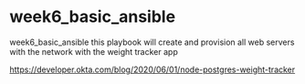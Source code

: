 # week6_basic_ansible
week6_basic_ansible
this playbook will create and provision all web servers with the network with the weight tracker app

https://developer.okta.com/blog/2020/06/01/node-postgres-weight-tracker
